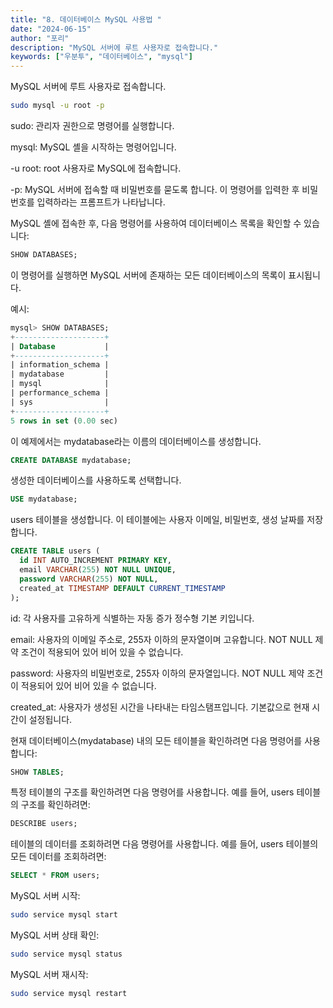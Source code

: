```yaml
---
title: "8. 데이터베이스 MySQL 사용법 "
date: "2024-06-15"
author: "포리"
description: "MySQL 서버에 루트 사용자로 접속합니다."
keywords: ["우분투", "데이터베이스", "mysql"]
---
```


MySQL 서버에 루트 사용자로 접속합니다.

```bash
sudo mysql -u root -p
```

sudo: 관리자 권한으로 명령어를 실행합니다.

mysql: MySQL 셸을 시작하는 명령어입니다.

-u root: root 사용자로 MySQL에 접속합니다.

-p: MySQL 서버에 접속할 때 비밀번호를 묻도록 합니다. 이 명령어를 입력한 후 비밀번호를 입력하라는 프롬프트가 나타납니다.

MySQL 셸에 접속한 후, 다음 명령어를 사용하여 데이터베이스 목록을 확인할 수 있습니다:

```sql
SHOW DATABASES;
```

이 명령어를 실행하면 MySQL 서버에 존재하는 모든 데이터베이스의 목록이 표시됩니다.

예시:

```sql
mysql> SHOW DATABASES;
+--------------------+
| Database           |
+--------------------+
| information_schema |
| mydatabase         |
| mysql              |
| performance_schema |
| sys                |
+--------------------+
5 rows in set (0.00 sec)
```

이 예제에서는 mydatabase라는 이름의 데이터베이스를 생성합니다.

```sql
CREATE DATABASE mydatabase;
```

생성한 데이터베이스를 사용하도록 선택합니다.

```sql
USE mydatabase;
```

users 테이블을 생성합니다. 이 테이블에는 사용자 이메일, 비밀번호, 생성 날짜를 저장합니다.

```sql
CREATE TABLE users (
  id INT AUTO_INCREMENT PRIMARY KEY,
  email VARCHAR(255) NOT NULL UNIQUE,
  password VARCHAR(255) NOT NULL,
  created_at TIMESTAMP DEFAULT CURRENT_TIMESTAMP
);
```

id: 각 사용자를 고유하게 식별하는 자동 증가 정수형 기본 키입니다.

email: 사용자의 이메일 주소로, 255자 이하의 문자열이며 고유합니다. NOT NULL 제약 조건이 적용되어 있어 비어 있을 수 없습니다.

password: 사용자의 비밀번호로, 255자 이하의 문자열입니다. NOT NULL 제약 조건이 적용되어 있어 비어 있을 수 없습니다.

created_at: 사용자가 생성된 시간을 나타내는 타임스탬프입니다. 기본값으로 현재 시간이 설정됩니다.

현재 데이터베이스(mydatabase) 내의 모든 테이블을 확인하려면 다음 명령어를 사용합니다:

```sql
SHOW TABLES;
```

특정 테이블의 구조를 확인하려면 다음 명령어를 사용합니다. 예를 들어, users 테이블의 구조를 확인하려면:

```sql
DESCRIBE users;
```

테이블의 데이터를 조회하려면 다음 명령어를 사용합니다. 예를 들어, users 테이블의 모든 데이터를 조회하려면:

```sql
SELECT * FROM users;
```

MySQL 서버 시작:

```bash
sudo service mysql start
```

MySQL 서버 상태 확인:

```bash
sudo service mysql status
```

MySQL 서버 재시작:

```bash
sudo service mysql restart
```
